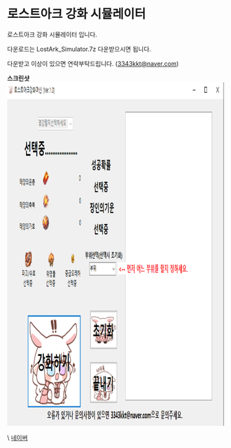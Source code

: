 # 로스트아크 강화 시뮬레이터

로스트아크 강화 시뮬레이터 입니다.

다운로드는 LostArk_Simulator.7z 다운받으시면 됩니다.

다운받고 이상이 있으면 연락부탁드립니다.
(3343kkt@naver.com)

**스크린샷** <br>
<img src="ss.png" width="800" height="800">

\\<!--[네이버](https://www.naver.com)-->
<a href="https://www.naver.com">네이버</a>
